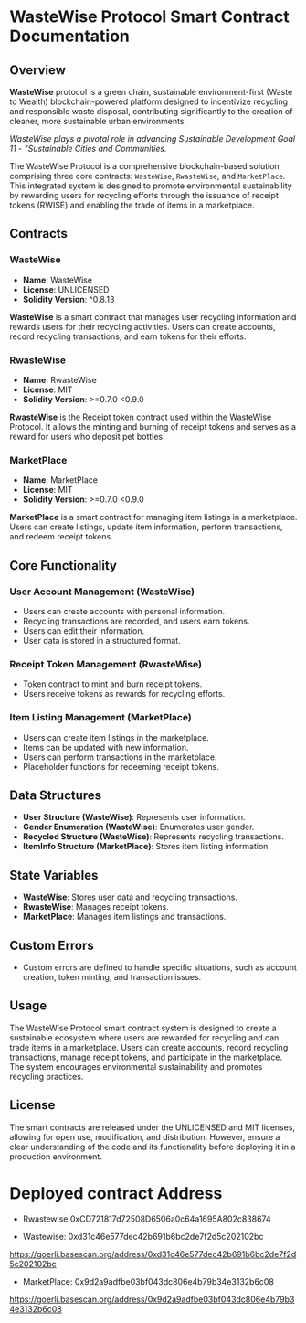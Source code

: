 # WasteWise Protocol Smart Contract Documentation

## Overview

**WasteWise** protocol is a green chain, sustainable environment-first (Waste to Wealth) blockchain-powered platform designed to incentivize recycling and responsible waste disposal, contributing significantly to the creation of cleaner, more sustainable urban environments.

_WasteWise plays a pivotal role in advancing Sustainable Development Goal 11 - "Sustainable Cities and Communities._

The WasteWise Protocol is a comprehensive blockchain-based solution comprising three core contracts: `WasteWise`, `RwasteWise`, and `MarketPlace`. This integrated system is designed to promote environmental sustainability by rewarding users for recycling efforts through the issuance of receipt tokens (RWISE) and enabling the trade of items in a marketplace.

## Contracts

### WasteWise

- **Name**: WasteWise
- **License**: UNLICENSED
- **Solidity Version**: ^0.8.13

**WasteWise** is a smart contract that manages user recycling information and rewards users for their recycling activities. Users can create accounts, record recycling transactions, and earn tokens for their efforts.

### RwasteWise

- **Name**: RwasteWise
- **License**: MIT
- **Solidity Version**: >=0.7.0 <0.9.0

**RwasteWise** is the Receipt token contract used within the WasteWise Protocol. It allows the minting and burning of receipt tokens and serves as a reward for users who deposit pet bottles.

### MarketPlace

- **Name**: MarketPlace
- **License**: MIT
- **Solidity Version**: >=0.7.0 <0.9.0

**MarketPlace** is a smart contract for managing item listings in a marketplace. Users can create listings, update item information, perform transactions, and redeem receipt tokens.

## Core Functionality

### User Account Management (WasteWise)

- Users can create accounts with personal information.
- Recycling transactions are recorded, and users earn tokens.
- Users can edit their information.
- User data is stored in a structured format.

### Receipt Token Management (RwasteWise)

- Token contract to mint and burn receipt tokens.
- Users receive tokens as rewards for recycling efforts.

### Item Listing Management (MarketPlace)

- Users can create item listings in the marketplace.
- Items can be updated with new information.
- Users can perform transactions in the marketplace.
- Placeholder functions for redeeming receipt tokens.

## Data Structures

- **User Structure (WasteWise)**: Represents user information.
- **Gender Enumeration (WasteWise)**: Enumerates user gender.
- **Recycled Structure (WasteWise)**: Represents recycling transactions.
- **ItemInfo Structure (MarketPlace)**: Stores item listing information.

## State Variables

- **WasteWise**: Stores user data and recycling transactions.
- **RwasteWise**: Manages receipt tokens.
- **MarketPlace**: Manages item listings and transactions.

## Custom Errors

- Custom errors are defined to handle specific situations, such as account creation, token minting, and transaction issues.

## Usage

The WasteWise Protocol smart contract system is designed to create a sustainable ecosystem where users are rewarded for recycling and can trade items in a marketplace. Users can create accounts, record recycling transactions, manage receipt tokens, and participate in the marketplace. The system encourages environmental sustainability and promotes recycling practices.

## License

The smart contracts are released under the UNLICENSED and MIT licenses, allowing for open use, modification, and distribution. However, ensure a clear understanding of the code and its functionality before deploying it in a production environment.

# Deployed contract Address

- Rwastewise
0xCD721817d72508D6506a0c64a1695A802c838674

- Wastewise:
0xd31c46e577dec42b691b6bc2de7f2d5c202102bc

https://goerli.basescan.org/address/0xd31c46e577dec42b691b6bc2de7f2d5c202102bc

- MarketPlace:
0x9d2a9adfbe03bf043dc806e4b79b34e3132b6c08

https://goerli.basescan.org/address/0x9d2a9adfbe03bf043dc806e4b79b34e3132b6c08
